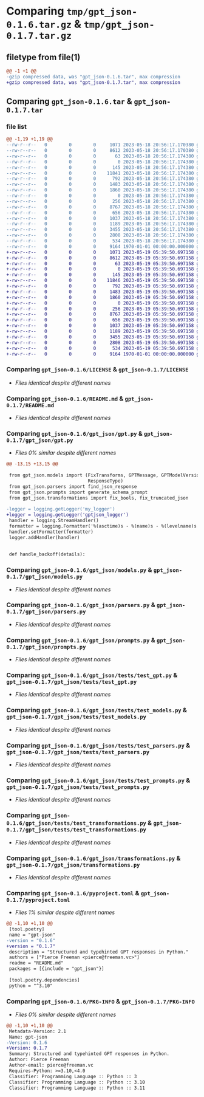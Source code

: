 # Comparing `tmp/gpt_json-0.1.6.tar.gz` & `tmp/gpt_json-0.1.7.tar.gz`

## filetype from file(1)

```diff
@@ -1 +1 @@
-gzip compressed data, was "gpt_json-0.1.6.tar", max compression
+gzip compressed data, was "gpt_json-0.1.7.tar", max compression
```

## Comparing `gpt_json-0.1.6.tar` & `gpt_json-0.1.7.tar`

### file list

```diff
@@ -1,19 +1,19 @@
--rw-r--r--   0        0        0     1071 2023-05-18 20:56:17.170380 gpt_json-0.1.6/LICENSE
--rw-r--r--   0        0        0     8612 2023-05-18 20:56:17.170380 gpt_json-0.1.6/README.md
--rw-r--r--   0        0        0       63 2023-05-18 20:56:17.174380 gpt_json-0.1.6/gpt_json/__init__.py
--rw-r--r--   0        0        0        0 2023-05-18 20:56:17.174380 gpt_json-0.1.6/gpt_json/enums.py
--rw-r--r--   0        0        0      145 2023-05-18 20:56:17.174380 gpt_json-0.1.6/gpt_json/exceptions.py
--rw-r--r--   0        0        0    11841 2023-05-18 20:56:17.174380 gpt_json-0.1.6/gpt_json/gpt.py
--rw-r--r--   0        0        0      792 2023-05-18 20:56:17.174380 gpt_json-0.1.6/gpt_json/models.py
--rw-r--r--   0        0        0     1483 2023-05-18 20:56:17.174380 gpt_json-0.1.6/gpt_json/parsers.py
--rw-r--r--   0        0        0     1860 2023-05-18 20:56:17.174380 gpt_json-0.1.6/gpt_json/prompts.py
--rw-r--r--   0        0        0        0 2023-05-18 20:56:17.174380 gpt_json-0.1.6/gpt_json/tests/__init__.py
--rw-r--r--   0        0        0      256 2023-05-18 20:56:17.174380 gpt_json-0.1.6/gpt_json/tests/shared.py
--rw-r--r--   0        0        0     8767 2023-05-18 20:56:17.174380 gpt_json-0.1.6/gpt_json/tests/test_gpt.py
--rw-r--r--   0        0        0      656 2023-05-18 20:56:17.174380 gpt_json-0.1.6/gpt_json/tests/test_models.py
--rw-r--r--   0        0        0     1037 2023-05-18 20:56:17.174380 gpt_json-0.1.6/gpt_json/tests/test_parsers.py
--rw-r--r--   0        0        0     1189 2023-05-18 20:56:17.174380 gpt_json-0.1.6/gpt_json/tests/test_prompts.py
--rw-r--r--   0        0        0     3455 2023-05-18 20:56:17.174380 gpt_json-0.1.6/gpt_json/tests/test_transformations.py
--rw-r--r--   0        0        0     2808 2023-05-18 20:56:17.174380 gpt_json-0.1.6/gpt_json/transformations.py
--rw-r--r--   0        0        0      534 2023-05-18 20:56:17.174380 gpt_json-0.1.6/pyproject.toml
--rw-r--r--   0        0        0     9164 1970-01-01 00:00:00.000000 gpt_json-0.1.6/PKG-INFO
+-rw-r--r--   0        0        0     1071 2023-05-19 05:39:50.697158 gpt_json-0.1.7/LICENSE
+-rw-r--r--   0        0        0     8612 2023-05-19 05:39:50.697158 gpt_json-0.1.7/README.md
+-rw-r--r--   0        0        0       63 2023-05-19 05:39:50.697158 gpt_json-0.1.7/gpt_json/__init__.py
+-rw-r--r--   0        0        0        0 2023-05-19 05:39:50.697158 gpt_json-0.1.7/gpt_json/enums.py
+-rw-r--r--   0        0        0      145 2023-05-19 05:39:50.697158 gpt_json-0.1.7/gpt_json/exceptions.py
+-rw-r--r--   0        0        0    11846 2023-05-19 05:39:50.697158 gpt_json-0.1.7/gpt_json/gpt.py
+-rw-r--r--   0        0        0      792 2023-05-19 05:39:50.697158 gpt_json-0.1.7/gpt_json/models.py
+-rw-r--r--   0        0        0     1483 2023-05-19 05:39:50.697158 gpt_json-0.1.7/gpt_json/parsers.py
+-rw-r--r--   0        0        0     1860 2023-05-19 05:39:50.697158 gpt_json-0.1.7/gpt_json/prompts.py
+-rw-r--r--   0        0        0        0 2023-05-19 05:39:50.697158 gpt_json-0.1.7/gpt_json/tests/__init__.py
+-rw-r--r--   0        0        0      256 2023-05-19 05:39:50.697158 gpt_json-0.1.7/gpt_json/tests/shared.py
+-rw-r--r--   0        0        0     8767 2023-05-19 05:39:50.697158 gpt_json-0.1.7/gpt_json/tests/test_gpt.py
+-rw-r--r--   0        0        0      656 2023-05-19 05:39:50.697158 gpt_json-0.1.7/gpt_json/tests/test_models.py
+-rw-r--r--   0        0        0     1037 2023-05-19 05:39:50.697158 gpt_json-0.1.7/gpt_json/tests/test_parsers.py
+-rw-r--r--   0        0        0     1189 2023-05-19 05:39:50.697158 gpt_json-0.1.7/gpt_json/tests/test_prompts.py
+-rw-r--r--   0        0        0     3455 2023-05-19 05:39:50.697158 gpt_json-0.1.7/gpt_json/tests/test_transformations.py
+-rw-r--r--   0        0        0     2808 2023-05-19 05:39:50.697158 gpt_json-0.1.7/gpt_json/transformations.py
+-rw-r--r--   0        0        0      534 2023-05-19 05:39:50.697158 gpt_json-0.1.7/pyproject.toml
+-rw-r--r--   0        0        0     9164 1970-01-01 00:00:00.000000 gpt_json-0.1.7/PKG-INFO
```

### Comparing `gpt_json-0.1.6/LICENSE` & `gpt_json-0.1.7/LICENSE`

 * *Files identical despite different names*

### Comparing `gpt_json-0.1.6/README.md` & `gpt_json-0.1.7/README.md`

 * *Files identical despite different names*

### Comparing `gpt_json-0.1.6/gpt_json/gpt.py` & `gpt_json-0.1.7/gpt_json/gpt.py`

 * *Files 0% similar despite different names*

```diff
@@ -13,15 +13,15 @@
 
 from gpt_json.models import (FixTransforms, GPTMessage, GPTModelVersion,
                              ResponseType)
 from gpt_json.parsers import find_json_response
 from gpt_json.prompts import generate_schema_prompt
 from gpt_json.transformations import fix_bools, fix_truncated_json
 
-logger = logging.getLogger('my_logger')
+logger = logging.getLogger('gptjson_logger')
 handler = logging.StreamHandler()
 formatter = logging.Formatter('%(asctime)s - %(name)s - %(levelname)s - %(message)s')
 handler.setFormatter(formatter)
 logger.addHandler(handler)
 
 
 def handle_backoff(details):
```

### Comparing `gpt_json-0.1.6/gpt_json/models.py` & `gpt_json-0.1.7/gpt_json/models.py`

 * *Files identical despite different names*

### Comparing `gpt_json-0.1.6/gpt_json/parsers.py` & `gpt_json-0.1.7/gpt_json/parsers.py`

 * *Files identical despite different names*

### Comparing `gpt_json-0.1.6/gpt_json/prompts.py` & `gpt_json-0.1.7/gpt_json/prompts.py`

 * *Files identical despite different names*

### Comparing `gpt_json-0.1.6/gpt_json/tests/test_gpt.py` & `gpt_json-0.1.7/gpt_json/tests/test_gpt.py`

 * *Files identical despite different names*

### Comparing `gpt_json-0.1.6/gpt_json/tests/test_models.py` & `gpt_json-0.1.7/gpt_json/tests/test_models.py`

 * *Files identical despite different names*

### Comparing `gpt_json-0.1.6/gpt_json/tests/test_parsers.py` & `gpt_json-0.1.7/gpt_json/tests/test_parsers.py`

 * *Files identical despite different names*

### Comparing `gpt_json-0.1.6/gpt_json/tests/test_prompts.py` & `gpt_json-0.1.7/gpt_json/tests/test_prompts.py`

 * *Files identical despite different names*

### Comparing `gpt_json-0.1.6/gpt_json/tests/test_transformations.py` & `gpt_json-0.1.7/gpt_json/tests/test_transformations.py`

 * *Files identical despite different names*

### Comparing `gpt_json-0.1.6/gpt_json/transformations.py` & `gpt_json-0.1.7/gpt_json/transformations.py`

 * *Files identical despite different names*

### Comparing `gpt_json-0.1.6/pyproject.toml` & `gpt_json-0.1.7/pyproject.toml`

 * *Files 1% similar despite different names*

```diff
@@ -1,10 +1,10 @@
 [tool.poetry]
 name = "gpt-json"
-version = "0.1.6"
+version = "0.1.7"
 description = "Structured and typehinted GPT responses in Python."
 authors = ["Pierce Freeman <pierce@freeman.vc>"]
 readme = "README.md"
 packages = [{include = "gpt_json"}]
 
 [tool.poetry.dependencies]
 python = "^3.10"
```

### Comparing `gpt_json-0.1.6/PKG-INFO` & `gpt_json-0.1.7/PKG-INFO`

 * *Files 0% similar despite different names*

```diff
@@ -1,10 +1,10 @@
 Metadata-Version: 2.1
 Name: gpt-json
-Version: 0.1.6
+Version: 0.1.7
 Summary: Structured and typehinted GPT responses in Python.
 Author: Pierce Freeman
 Author-email: pierce@freeman.vc
 Requires-Python: >=3.10,<4.0
 Classifier: Programming Language :: Python :: 3
 Classifier: Programming Language :: Python :: 3.10
 Classifier: Programming Language :: Python :: 3.11
```

